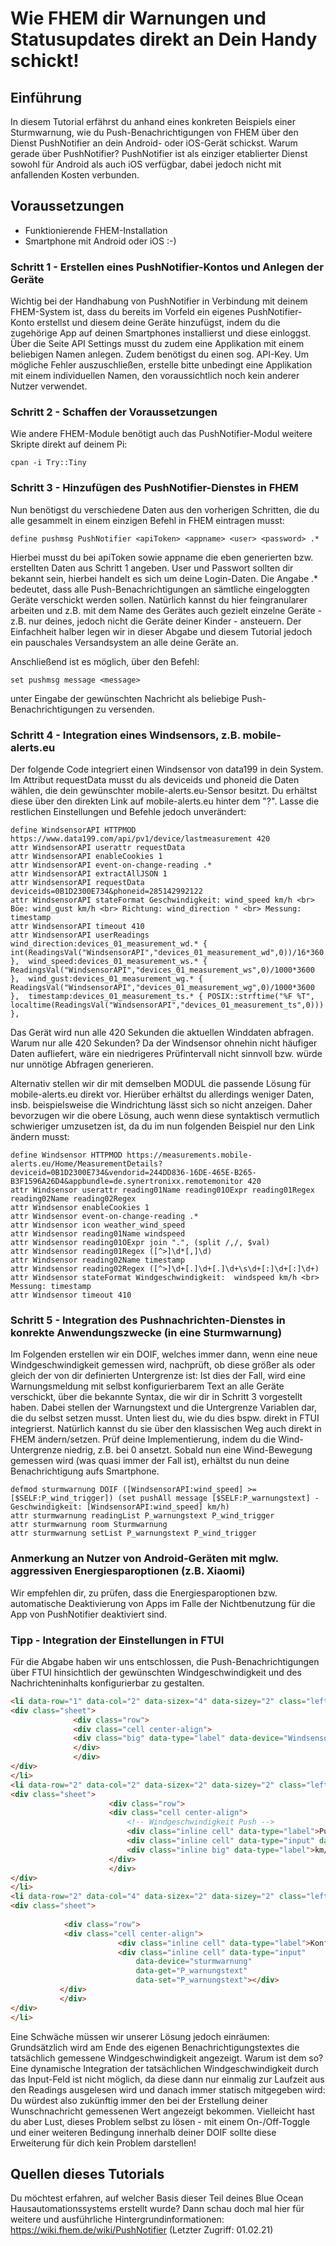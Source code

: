 # Wie FHEM dir Warnungen und Statusupdates direkt an Dein Handy schickt!

## Einführung

In diesem Tutorial erfährst du anhand eines konkreten Beispiels einer Sturmwarnung, wie du Push-Benachrichtigungen von FHEM über den Dienst PushNotifier an dein Android- oder iOS-Gerät schickst. Warum gerade über PushNotifier? PushNotifier ist als einziger etablierter Dienst sowohl für Android als auch iOS verfügbar, dabei jedoch nicht mit anfallenden Kosten verbunden.

## Voraussetzungen
- Funktionierende FHEM-Installation
- Smartphone mit Android oder iOS :-)

### Schritt 1 - Erstellen eines PushNotifier-Kontos und Anlegen der Geräte

Wichtig bei der Handhabung von PushNotifier in Verbindung mit deinem FHEM-System ist, dass du bereits im Vorfeld ein eigenes PushNotifier-Konto erstellst und diesem
deine Geräte hinzufügst, indem du die zugehörige App auf deinen Smartphones installierst und diese einloggst. Über die Seite API Settings musst du zudem eine Applikation
mit einem beliebigen Namen anlegen. Zudem benötigst du einen sog. API-Key. Um mögliche Fehler auszuschließen, erstelle bitte unbedingt eine Applikation mit einem individuellen
Namen, den voraussichtlich noch kein anderer Nutzer verwendet.

### Schritt 2 - Schaffen der Voraussetzungen

Wie andere FHEM-Module benötigt auch das PushNotifier-Modul weitere Skripte direkt auf deinem Pi:

```
cpan -i Try::Tiny
```

### Schritt 3 - Hinzufügen des PushNotifier-Dienstes in FHEM

Nun benötigst du verschiedene Daten aus den vorherigen Schritten, die du alle gesammelt in einem einzigen Befehl in FHEM eintragen musst:
```
define pushmsg PushNotifier <apiToken> <appname> <user> <password> .*
```
Hierbei musst du bei apiToken sowie appname die eben generierten bzw. erstellten Daten aus Schritt 1 angeben. User und Passwort sollten dir bekannt sein, hierbei handelt es sich um deine Login-Daten. Die Angabe .* bedeutet, dass alle Push-Benachrichtigungen an sämtliche eingeloggten Geräte verschickt werden sollen. Natürlich kannst du hier
feingranularer arbeiten und z.B. mit dem Name des Gerätes auch gezielt einzelne Geräte - z.B. nur deines, jedoch nicht die Geräte deiner Kinder - ansteuern.
Der Einfachheit halber legen wir in dieser Abgabe und diesem Tutorial jedoch ein pauschales Versandsystem an alle deine Geräte an.

Anschließend ist es möglich, über den Befehl:
```
set pushmsg message <message>
```
unter Eingabe der gewünschten Nachricht als <message> beliebige Push-Benachrichtigungen zu versenden.
  
### Schritt 4 - Integration eines Windsensors, z.B. mobile-alerts.eu

Der folgende Code integriert einen Windsensor von data199 in dein System. Im Attribut requestData musst du als deviceids und phoneid die Daten wählen, die dein gewünschter mobile-alerts.eu-Sensor besitzt. Du erhältst diese über den direkten Link auf mobile-alerts.eu hinter dem "?". Lasse die restlichen Einstellungen und Befehle jedoch unverändert: 
```
define WindsensorAPI HTTPMOD https://www.data199.com/api/pv1/device/lastmeasurement 420
attr WindsensorAPI userattr requestData
attr WindsensorAPI enableCookies 1
attr WindsensorAPI event-on-change-reading .*
attr WindsensorAPI extractAllJSON 1
attr WindsensorAPI requestData deviceids=0B1D2300E734&phoneid=285142992122
attr WindsensorAPI stateFormat Geschwindigkeit: wind_speed km/h <br> Böe: wind_gust km/h <br> Richtung: wind_direction ° <br> Messung: timestamp
attr WindsensorAPI timeout 410
attr WindsensorAPI userReadings wind_direction:devices_01_measurement_wd.* { int(ReadingsVal("WindsensorAPI","devices_01_measurement_wd",0))/16*360 },  wind_speed:devices_01_measurement_ws.* { ReadingsVal("WindsensorAPI","devices_01_measurement_ws",0)/1000*3600 },  wind_gust:devices_01_measurement_wg.* { ReadingsVal("WindsensorAPI","devices_01_measurement_wg",0)/1000*3600 },  timestamp:devices_01_measurement_ts.* { POSIX::strftime("%F %T", localtime(ReadingsVal("WindsensorAPI","devices_01_measurement_ts",0))) },
```
Das Gerät wird nun alle 420 Sekunden die aktuellen Winddaten abfragen. Warum nur alle 420 Sekunden? Da der Windsensor ohnehin nicht häufiger Daten aufliefert, wäre ein niedrigeres Prüfintervall nicht sinnvoll bzw. würde nur unnötige Abfragen generieren.

Alternativ stellen wir dir mit demselben MODUL die passende Lösung für mobile-alerts.eu direkt vor. Hierüber erhältst du allerdings weniger Daten, insb. beispielsweise die Windrichtung lässt sich so nicht anzeigen. Daher bevorzugen wir die obere Lösung, auch wenn diese syntaktisch vermutlich schwieriger umzusetzen ist, da du im nun folgenden
Beispiel nur den Link ändern musst:
```
define Windsensor HTTPMOD https://measurements.mobile-alerts.eu/Home/MeasurementDetails?deviceid=0B1D2300E734&vendorid=244DD836-16DE-465E-B265-B3F1596A26D4&appbundle=de.synertronixx.remotemonitor 420
attr Windsensor userattr reading01Name reading01OExpr reading01Regex reading02Name reading02Regex
attr Windsensor enableCookies 1
attr Windsensor event-on-change-reading .*
attr Windsensor icon weather_wind_speed
attr Windsensor reading01Name windspeed
attr Windsensor reading01OExpr join ".", (split /,/, $val)
attr Windsensor reading01Regex ([^>]\d*[,]\d)
attr Windsensor reading02Name timestamp
attr Windsensor reading02Regex ([^>]\d+[.]\d+[.]\d+\s\d+[:]\d+[:]\d+)
attr Windsensor stateFormat Windgeschwindigkeit:  windspeed km/h <br> Messung: timestamp
attr Windsensor timeout 410
```
  
### Schritt 5 - Integration des Pushnachrichten-Dienstes in konrekte Anwendungszwecke (in eine Sturmwarnung)

Im Folgenden erstellen wir ein DOIF, welches immer dann, wenn eine neue Windgeschwindigkeit gemessen wird, nachprüft, ob diese größer als oder gleich der von dir definierten Untergrenze ist:
Ist dies der Fall, wird eine Warnungsmeldung mit selbst konfigurierbarem Text an alle Geräte verschickt, über die bekannte Syntax, die wir dir in Schritt 3 vorgestellt haben.
Dabei stellen der Warnungstext und die Untergrenze Variablen dar, die du selbst setzen musst. Unten liest du, wie du dies bspw. direkt in FTUI integrierst.
Natürlich kannst du sie über den klassischen Weg auch direkt in FHEM ändern/setzen. Prüf deine Implementierung, indem du die Wind-Untergrenze niedrig, z.B. bei 0 ansetzt. Sobald nun eine Wind-Bewegung gemessen wird (was quasi immer der Fall ist), erhältst du nun deine Benachrichtigung aufs Smartphone.

```
defmod sturmwarnung DOIF ([WindsensorAPI:wind_speed] >= [$SELF:P_wind_trigger]) (set pushAll message [$SELF:P_warnungstext] - Geschwindigkeit: [WindsensorAPI:wind_speed] km/h)
attr sturmwarnung readingList P_warnungstext P_wind_trigger
attr sturmwarnung room Sturmwarnung
attr sturmwarnung setList P_warnungstext P_wind_trigger
```

### Anmerkung an Nutzer von Android-Geräten mit mglw. aggressiven Energiesparoptionen (z.B. Xiaomi)
Wir empfehlen dir, zu prüfen, dass die Energiesparoptionen bzw. automatische Deaktivierung von Apps im Falle der Nichtbenutzung für die App von PushNotifier deaktiviert sind.

### Tipp - Integration der Einstellungen in FTUI

Für die Abgabe haben wir uns entschlossen, die Push-Benachrichtigungen über FTUI hinsichtlich der gewünschten Windgeschwindigkeit und des Nachrichteninhalts konfigurierbar zu gestalten.

```html
<li data-row="1" data-col="2" data-sizex="4" data-sizey="2" class="left-align">                <header>Sturmwarnung</header>
<div class="sheet">
              <div class="row">
              <div class="cell center-align">
              <div class="big" data-type="label" data-device="WindsensorAPI" data-get="STATE"></div>
              </div>
              </div>
</div>
</li>
<li data-row="2" data-col="2" data-sizex="2" data-sizey="2" class="left-align"> 
<div class="sheet">
                      <div class="row">
                      <div class="cell center-align">
                          <!-- Windgeschwindigkeit Push -->
                          <div class="inline cell" data-type="label">Push Notification Windgeschwindigkeit</div>
                          <div class="inline cell" data-type="input" data-device="sturmwarnung" data-get="P_wind_trigger" data-set="P_wind_trigger" class="w1x"></div>
                          <div class="inline big" data-type="label">km/h</div>
                      </div>  
                      </div>   
</div>
</li>
<li data-row="2" data-col="4" data-sizex="2" data-sizey="2" class="left-align"> 
<div class="sheet">  
          
            <div class="row">  
            <div class="cell center-align">     
						<div class="inline cell" data-type="label">Konfiguration der Sturmwarnung:</div>
						<div class="inline cell" data-type="input"
							data-device="sturmwarnung"
							data-get="P_warnungstext"
							data-set="P_warnungstext"></div>
           </div>
           </div>				
</div>
</li>
```

Eine Schwäche müssen wir unserer Lösung jedoch einräumen: Grundsätzlich wird am Ende des eigenen Benachrichtigungstextes die tatsächlich gemessene Windgeschwindigkeit angezeigt. Warum ist dem so? Eine dynamische Integration der tatsächlichen Windgeschwindigkeit durch das Input-Feld ist nicht möglich, da diese dann nur einmalig zur Laufzeit aus den Readings ausgelesen wird und danach immer statisch mitgegeben wird: Du würdest also zukünftig immer den bei der Erstellung deiner Wunschnachricht gemessenen Wert angezeigt bekommen. Vielleicht hast du aber Lust, dieses Problem selbst zu lösen - mit einem On-/Off-Toggle und einer weiteren Bedingung innerhalb deiner DOIF sollte diese Erweiterung für dich kein Problem darstellen!

## Quellen dieses Tutorials
Du möchtest erfahren, auf welcher Basis dieser Teil deines Blue Ocean Hausautomationssystems erstellt wurde? Dann schau doch mal hier für weitere und ausführliche Hintergrundinformationen:
https://wiki.fhem.de/wiki/PushNotifier (Letzter Zugriff: 01.02.21)


